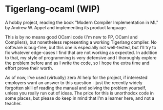# Tigerlang-ocaml (WIP)
A hobby project, reading the book "Modern Compiler Implementation in ML" by Andrew W. Appel and implementing its product language.

This is by no means good OCaml code (I'm new to FP, OCaml and Compilers), but nonetheless representing a working Tigerlang compiler. No software is bug-free, but this one is especially not well-tested, but I'll try to fix whatever edge-cases I find that are not working as expected. In addition to that, my style of programming is very defensive and I thoroughly explore the problem before and as I write the code, so I hope the extra time and effort prove their worth.

As of now, I've used (virtually) zero AI help for the project, if interested employers want an answer to this question - just the recently widely forgotten skill of reading the manual and solving the problem yourself, unless you really run out of ideas. The price for this is unorthodox code in some places, but please do keep in mind that I'm a learner here, and not a teacher.
